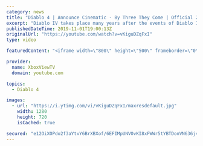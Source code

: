 ```yaml
---
category: news
title: "Diablo 4 | Announce Cinematic - By Three They Come | Official 2020 Game HD"
excerpt: "Diablo IV takes place many years after the events of Diablo III, after millions have been slaughtered by the actions of the High Heavens and Burning Hells alike."
publishedDateTime: 2019-11-01T19:00:13Z
originalUrl: "https://youtube.com/watch?v=vKiguDZqFxI"
type: video

featuredContent: "<iframe width=\"800\" height=\"500\" frameborder=\"0\" src=\"https://www.youtube.com/embed/vKiguDZqFxI\" allow=\"accelerometer; autoplay; encrypted-media; gyroscope; picture-in-picture\" allowfullscreen></iframe>"

provider:
  name: XboxViewTV
  domain: youtube.com

topics:
  - Diablo 4

images:
  - url: "https://i.ytimg.com/vi/vKiguDZqFxI/maxresdefault.jpg"
    width: 1280
    height: 720
    isCached: true

secured: "e12OiXOPdo2f3aYtvY6BrXBXof/6EFIMpUNVOvKI8xFWWr5tYBTDonVN636jvwXUzoxsolOXnVTp2kxQuffOjdqFPs3QNdn4hG30ynapo8627BRfFQP39bok0oWr+lOzYwVi9WtVeJawc0wyDsKYhzr3Qt6E07Pty0WzJLGQH2NmppYUsGEA5Xx09ZR4BLRuIUdmuRETCnGSwJHAYvrIi2wrdiDy5RAsWJ1mqTjG4yZKxZWPQlG8ki8CHiq57bWDDebS18DYbLsdoJ3ZPgXVY7R344C8O32x3IpfodEvVQIdjVm4hF8JLUs+Ld/4S/Ev1KA73Tjts7P/2lWeKVoiiKJ3MyQ13r4UBiTpRyYViIDbVN3zPw34gxbW/WjccBp+xz4lgwtjEe2e5rYSpzUNXA==;7c58OXoGkMg9qNCIqLw3QA=="
---
```



